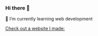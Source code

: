 ### Hi there 👋


🌱 I’m currently learning web development

[Check out a website I made:](gabe-newell-tribute-page.netlify.app)
